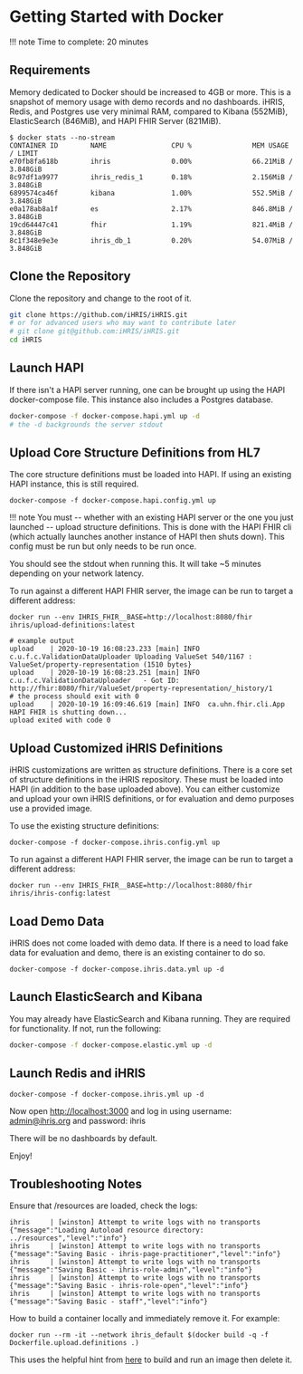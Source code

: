# Getting Started with Docker

!!! note 
    Time to complete: 20 minutes


## Requirements

Memory dedicated to Docker should be increased to 4GB or more. This is a snapshot of memory usage with demo records and no dashboards. iHRIS, Redis, and Postgres use very minimal RAM, compared to Kibana (552MiB), ElasticSearch (846MiB), and HAPI FHIR Server (821MiB).
```
$ docker stats --no-stream
CONTAINER ID        NAME                CPU %               MEM USAGE / LIMIT  
e70fb8fa618b        ihris               0.00%               66.21MiB / 3.848GiB
8c97df1a9977        ihris_redis_1       0.18%               2.156MiB / 3.848GiB
6899574ca46f        kibana              1.00%               552.5MiB / 3.848GiB
e0a178ab8a1f        es                  2.17%               846.8MiB / 3.848GiB
19cd64447c41        fhir                1.19%               821.4MiB / 3.848GiB
8c1f348e9e3e        ihris_db_1          0.20%               54.07MiB / 3.848GiB
```

## Clone the Repository

Clone the repository and change to the root of it.

```sh
git clone https://github.com/iHRIS/iHRIS.git
# or for advanced users who may want to contribute later
# git clone git@github.com:iHRIS/iHRIS.git
cd iHRIS
```

## Launch HAPI

If there isn't a HAPI server running, one can be brought up using the HAPI docker-compose file. This instance also includes a Postgres database.

```sh
docker-compose -f docker-compose.hapi.yml up -d
# the -d backgrounds the server stdout
```

## Upload Core Structure Definitions from HL7

The core structure definitions must be loaded into HAPI. If using an existing HAPI instance, this is still required.

```
docker-compose -f docker-compose.hapi.config.yml up
```

!!! note
    You must -- whether with an existing HAPI server or the one you just launched -- upload structure definitions. This is done with the HAPI FHIR cli (which actually launches another instance of HAPI then shuts down). This config must be run but only needs to be run once.


You should see the stdout when running this. It will take ~5 minutes depending on your network latency.

To run against a different HAPI FHIR server, the image can be run to target a different address:
```
docker run --env IHRIS_FHIR__BASE=http://localhost:8080/fhir ihris/upload-definitions:latest
```

```log
# example output
upload    | 2020-10-19 16:08:23.233 [main] INFO  c.u.f.c.ValidationDataUploader Uploading ValueSet 540/1167 : ValueSet/property-representation (1510 bytes}
upload    | 2020-10-19 16:08:23.251 [main] INFO  c.u.f.c.ValidationDataUploader   - Got ID: http://fhir:8080/fhir/ValueSet/property-representation/_history/1
# the process should exit with 0
upload    | 2020-10-19 16:09:46.619 [main] INFO  ca.uhn.fhir.cli.App HAPI FHIR is shutting down...
upload exited with code 0
```

## Upload Customized iHRIS Definitions

iHRIS customizations are written as structure definitions. There is a core set of structure definitions in the iHRIS repository. These must be loaded into HAPI (in addition to the base uploaded above). You can either customize and upload your own iHRIS definitions, or for evaluation and demo purposes use a provided image.

To use the existing structure definitions:
```
docker-compose -f docker-compose.ihris.config.yml up
```

To run against a different HAPI FHIR server, the image can be run to target a different address:
```
docker run --env IHRIS_FHIR__BASE=http://localhost:8080/fhir ihris/ihris-config:latest
```

## Load Demo Data

iHRIS does not come loaded with demo data. If there is a need to load fake data for evaluation and demo, there is an existing container to do so.
```
docker-compose -f docker-compose.ihris.data.yml up -d
```

## Launch ElasticSearch and Kibana

You may already have ElasticSearch and Kibana running. They are required for functionality. If not, run the following:

```sh
docker-compose -f docker-compose.elastic.yml up -d
```


## Launch Redis and iHRIS


```
docker-compose -f docker-compose.ihris.yml up -d
```

Now open [http://localhost:3000](http://localhost:3000) and log in using username: admin@ihris.org and password: ihris

There will be no dashboards by default.

Enjoy!

## Troubleshooting Notes

Ensure that /resources are loaded, check the logs:
```log
ihris     | [winston] Attempt to write logs with no transports {"message":"Loading Autoload resource directory: ../resources","level":"info"}
ihris     | [winston] Attempt to write logs with no transports {"message":"Saving Basic - ihris-page-practitioner","level":"info"}
ihris     | [winston] Attempt to write logs with no transports {"message":"Saving Basic - ihris-role-admin","level":"info"}
ihris     | [winston] Attempt to write logs with no transports {"message":"Saving Basic - ihris-role-open","level":"info"}
ihris     | [winston] Attempt to write logs with no transports {"message":"Saving Basic - staff","level":"info"}
```

How to build a container locally and immediately remove it. For example:
```
docker run --rm -it --network ihris_default $(docker build -q -f Dockerfile.upload.definitions .)
```
This uses the helpful hint from [here](https://stackoverflow.com/questions/45141402/build-and-run-dockerfile-with-one-command) to build and run an image then delete it.